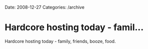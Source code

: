 Date: 2008-12-27
Categories: /archive

# Hardcore hosting today - famil...

Hardcore hosting today - family, friends, booze, food.
